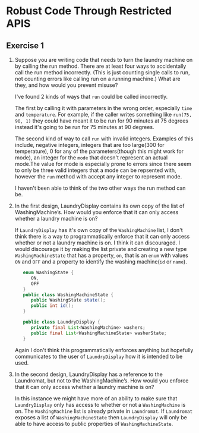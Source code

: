 # Robust Code Through Restricted APIS

## Exercise 1

1. Suppose you are writing code that needs to turn the laundry machine on by calling the run method. There are at least four ways to accidentally call the run method incorrectly. (This is just counting single calls to run, not counting errors like calling run on a running machine.) What are they, and how would you prevent misuse?

   I've found 2 kinds of ways that `run` could be called incorrectly.

   The first by calling it with parameters in the wrong order, especially `time` and `temperature`. For example, if the caller writes something like `run(75, 90, 1)` they could have meant it to be run for 90 minutes at 75 degrees instead it's going to be run for 75 minutes at 90 degrees.

   The second kind of way to call `run` with invalid integers. Examples of this include, negative integers, integers that are too large(300 for temperature), 0 for any of the parameters(though this might work for mode), an integer for the `mode` that doesn't represent an actual mode.The value for mode is especially prone to errors since there seem to only be three valid integers that a mode can be repsented with, however the `run` method with accept any integer to represent mode.

   I haven't been able to think of the two other ways the run method can be.

2. In the first design, LaundryDisplay contains its own copy of the list of WashingMachine’s. How would you enforce that it can only access whether a laundry machine is on?

   If `LaundryDisplay` has it's own copy of the `WashingMachine` list, I don't think there is a way to programmatically enforce that it can only access whether or not a laundry machine is on. I think it can discouraged. I would discourage it by making the list private and creating a new type `WashingMachineState` that has a property, `on`, that is an `enum` with values `ON` and `OFF` and a property to identify the washing machine(`id` or `name`).

   ```java
      enum WashingState {
         ON,
         OFF
      }
      public class WashingMachineState {
         public WashingState state();
         public int id();
      }

      public class LaundryDisplay {
         private final List<WashingMachine> washers;
         public final List<WashingMachineState> washerState;
      }
   ```
   Again I don't think this programmatically enforces anything but hopefully communicates to the user of `LaundryDisplay` how it is intended to be used.

3. In the second design, LaundryDisplay has a reference to the Laundromat, but not to the WashingMachine’s. How would you enforce that it can only access whether a laundry machine is on?

   In this instance we might have more of an ability to make sure that `LaundryDisplay` only has access to whether or not a `WashingMachine` is on. The `WashingMachine` list is already private in `Laundromat`. If `Laundromat` exposes a list of `WashingMachineState` then `LaundryDisplay` will only be able to have access to public properties of `WashingMachineState`.